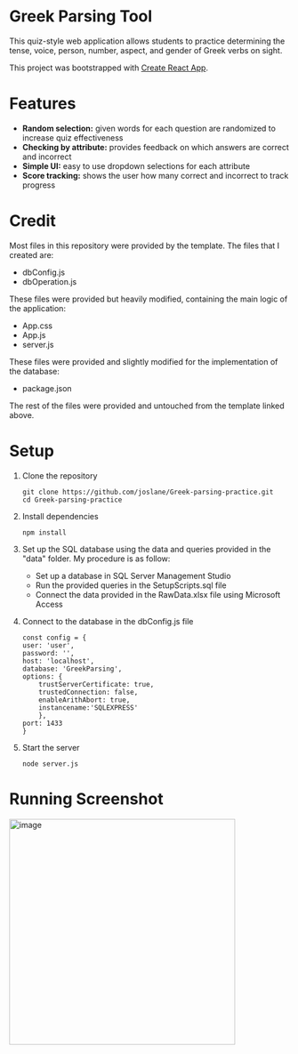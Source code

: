 # Greek Parsing Tool

This quiz-style web application allows students to practice determining the tense, voice, person, number, aspect, and gender of Greek verbs on sight.

This project was bootstrapped with [Create React App](https://github.com/facebook/create-react-app).

# Features
* **Random selection:** given words for each question are randomized to increase quiz effectiveness
* **Checking by attribute:** provides feedback on which answers are correct and incorrect
* **Simple UI:** easy to use dropdown selections for each attribute
* **Score tracking:** shows the user how many correct and incorrect to track progress


# Credit

Most files in this repository were provided by the template.
The files that I created are:
* dbConfig.js
* dbOperation.js

These files were provided but heavily modified, containing the main logic of the application:
* App.css
* App.js
* server.js

These files were provided and slightly modified for the implementation of the database:
* package.json

The rest of the files were provided and untouched from the template linked above.

# Setup

1. Clone the repository

   ```
   git clone https://github.com/joslane/Greek-parsing-practice.git
   cd Greek-parsing-practice
   ```
   
2. Install dependencies

   ```
   npm install
   ```

3. Set up the SQL database using the data and queries provided in the "data" folder. My procedure is as follow:
   * Set up a database in SQL Server Management Studio
   * Run the provided queries in the SetupScripts.sql file
   * Connect the data provided in the RawData.xlsx file using Microsoft Access

4. Connect to the database in the dbConfig.js file

    ```
    const config = {
    user: 'user',
    password: '',
    host: 'localhost',
    database: 'GreekParsing',
    options: {
        trustServerCertificate: true,
        trustedConnection: false,
        enableArithAbort: true,
        instancename:'SQLEXPRESS' 
        },
    port: 1433
    }
    ```
5. Start the server
    ```
   node server.js
    ```

# Running Screenshot

<img width="406" alt="image" src="https://github.com/user-attachments/assets/6868e949-06f5-4d62-af8e-f6417f482574" />


